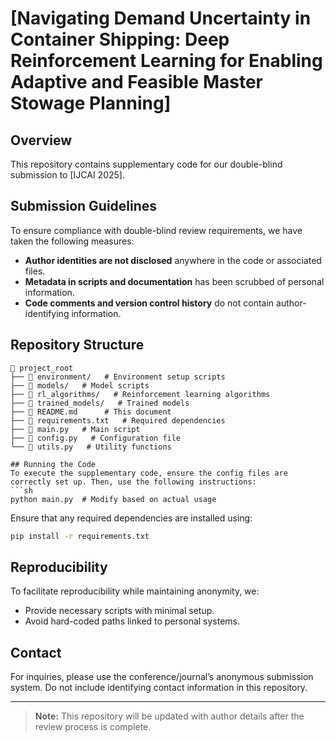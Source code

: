 # [Navigating Demand Uncertainty in Container Shipping: Deep Reinforcement Learning for Enabling Adaptive and Feasible Master Stowage Planning]

## Overview
This repository contains supplementary code for our double-blind submission to [IJCAI 2025].

## Submission Guidelines
To ensure compliance with double-blind review requirements, we have taken the following measures:
- **Author identities are not disclosed** anywhere in the code or associated files.
- **Metadata in scripts and documentation** has been scrubbed of personal information.
- **Code comments and version control history** do not contain author-identifying information.

## Repository Structure
```
📂 project_root
├── 📂 environment/   # Environment setup scripts
├── 📂 models/   # Model scripts
├── 📂 rl_algorithms/   # Reinforcement learning algorithms
├── 📂 trained_models/   # Trained models
├── 📄 README.md      # This document
├── 📄 requirements.txt   # Required dependencies
├── 📄 main.py   # Main script
├── 📄 config.py   # Configuration file
└── 📄 utils.py   # Utility functions

## Running the Code
To execute the supplementary code, ensure the config files are correctly set up. Then, use the following instructions:
```sh
python main.py  # Modify based on actual usage
```
Ensure that any required dependencies are installed using:
```sh
pip install -r requirements.txt
```

## Reproducibility
To facilitate reproducibility while maintaining anonymity, we:
- Provide necessary scripts with minimal setup.
- Avoid hard-coded paths linked to personal systems.

## Contact
For inquiries, please use the conference/journal’s anonymous submission system. Do not include identifying contact information in this repository.

---
> **Note:** This repository will be updated with author details after the review process is complete.
